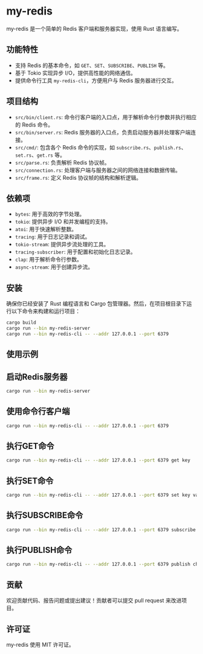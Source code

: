 # my-redis

my-redis 是一个简单的 Redis 客户端和服务器实现，使用 Rust 语言编写。

## 功能特性

- 支持 Redis 的基本命令，如 `GET`、`SET`、`SUBSCRIBE`、`PUBLISH` 等。
- 基于 Tokio 实现异步 I/O，提供高性能的网络通信。
- 提供命令行工具 `my-redis-cli`，方便用户与 Redis 服务器进行交互。

## 项目结构

- `src/bin/client.rs`: 命令行客户端的入口点，用于解析命令行参数并执行相应的 Redis 命令。
- `src/bin/server.rs`: Redis 服务器的入口点，负责启动服务器并处理客户端连接。
- `src/cmd/`: 包含各个 Redis 命令的实现，如 `subscribe.rs`、`publish.rs`、`set.rs`、`get.rs` 等。
- `src/parse.rs`: 负责解析 Redis 协议帧。
- `src/connection.rs`: 处理客户端与服务器之间的网络连接和数据传输。
- `src/frame.rs`: 定义 Redis 协议帧的结构和解析逻辑。

## 依赖项

- `bytes`: 用于高效的字节处理。
- `tokio`: 提供异步 I/O 和并发编程的支持。
- `atoi`: 用于快速解析整数。
- `tracing`: 用于日志记录和调试。
- `tokio-stream`: 提供异步流处理的工具。
- `tracing-subscriber`: 用于配置和初始化日志记录。
- `clap`: 用于解析命令行参数。
- `async-stream`: 用于创建异步流。

## 安装

确保你已经安装了 Rust 编程语言和 Cargo 包管理器。然后，在项目根目录下运行以下命令来构建和运行项目：

```bash
cargo build
cargo run --bin my-redis-server
cargo run --bin my-redis-cli -- --addr 127.0.0.1 --port 6379
```

## 使用示例
## 启动Redis服务器
```bash
cargo run --bin my-redis-server
```

## 使用命令行客户端
```bash
cargo run --bin my-redis-cli -- --addr 127.0.0.1 --port 6379
```

## 执行GET命令
```bash
cargo run --bin my-redis-cli -- --addr 127.0.0.1 --port 6379 get key
```
## 执行SET命令
```bash
cargo run --bin my-redis-cli -- --addr 127.0.0.1 --port 6379 set key value
```

## 执行SUBSCRIBE命令
```bash
cargo run --bin my-redis-cli -- --addr 127.0.0.1 --port 6379 subscribe channel
```

## 执行PUBLISH命令
```bash
cargo run --bin my-redis-cli -- --addr 127.0.0.1 --port 6379 publish channel message
```

## 贡献
欢迎贡献代码、报告问题或提出建议！贡献者可以提交 pull request 来改进项目。

## 许可证
my-redis 使用 MIT 许可证。
